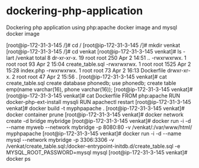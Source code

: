 # dockering-php-application
Dockering php application using php:apache docker image and mysql docker image

[root@ip-172-31-3-145 /]# cd /
[root@ip-172-31-3-145 /]# mkdir venkat
[root@ip-172-31-3-145 /]# cd venkat
[root@ip-172-31-3-145 venkat]# ls -lart /venkat
total 8
dr-xr-xr-x. 19 root root  250 Apr  2 14:51 ..
-rwxrwxrwx.  1 root root   93 Apr  2 15:04 create_table.sql
-rwxrwxrwx.  1 root root 1525 Apr  2 15:28 index.php
-rwxrwxrwx.  1 root root   73 Apr  2 16:13 Dockerfile
drwxr-xr-x.  2 root root   47 Apr  2 15:56 .
[root@ip-172-31-3-145 venkat]# cat create_table.sql
create database phonedb;
use phonedb;
create table emp(name varchar(16), phone varchar(16));
[root@ip-172-31-3-145 venkat]#
[root@ip-172-31-3-145 venkat]# cat Dockerfile
FROM php:apache
RUN docker-php-ext-install mysqli
RUN apachectl restart
[root@ip-172-31-3-145 venkat]# docker build -t myphpapache .
[root@ip-172-31-3-145 venkat]# docker container prune
[root@ip-172-31-3-145 venkat]# docker network create -d bridge mybridge
[root@ip-172-31-3-145 venkat]# docker run -i -d --name myweb --network mybridge -p 8080:80 -v /venkat/:/var/www/html/ myphpapache
[root@ip-172-31-3-145 venkat]# docker run -i -d --name mysql --network mybridge -p 3306:3306 -v /venkat/create_table.sql:/docker-entrypoint-initdb.d/create_table.sql -e MYSQL_ROOT_PASSWORD=mysql mysql
[root@ip-172-31-3-145 venkat]# docker ps 
